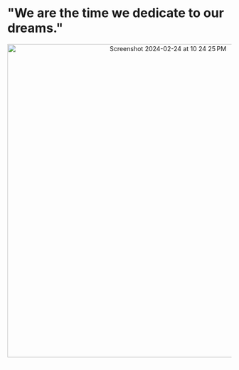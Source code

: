 # "We are the time we dedicate to our dreams."
<p align="center">
  <img align="center" width="706" alt="Screenshot 2024-02-24 at 10 24 25 PM" src="https://github.com/Giavonator/Giavonator/assets/68939873/d371b10c-b3b1-491e-81e5-9b95fdd45e92">
</p>


<div style="border-top: 1px solid white">
  
</div>


<!--
**Giavonator/Giavonator** is a ✨ _special_ ✨ repository because its `README.md` (this file) appears on your GitHub profile.

Here are some ideas to get you started:

- 🔭 I’m currently working on ...
- 🌱 I’m currently learning ...
- 👯 I’m looking to collaborate on ...
- 🤔 I’m looking for help with ...
- 💬 Ask me about ...
- 📫 How to reach me: ...
- 😄 Pronouns: ...
- ⚡ Fun fact: ...
-->
